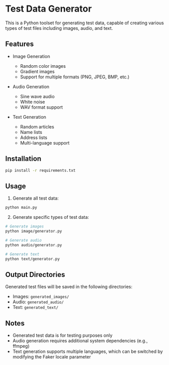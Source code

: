 # Test Data Generator

This is a Python toolset for generating test data, capable of creating various types of test files including images, audio, and text.

## Features

- Image Generation
  - Random color images
  - Gradient images
  - Support for multiple formats (PNG, JPEG, BMP, etc.)

- Audio Generation
  - Sine wave audio
  - White noise
  - WAV format support

- Text Generation
  - Random articles
  - Name lists
  - Address lists
  - Multi-language support

## Installation

```bash
pip install -r requirements.txt
```

## Usage

1. Generate all test data:
```bash
python main.py
```

2. Generate specific types of test data:
```bash
# Generate images
python image/generator.py

# Generate audio
python audio/generator.py

# Generate text
python text/generator.py
```

## Output Directories

Generated test files will be saved in the following directories:
- Images: `generated_images/`
- Audio: `generated_audio/`
- Text: `generated_text/`

## Notes

- Generated test data is for testing purposes only
- Audio generation requires additional system dependencies (e.g., ffmpeg)
- Text generation supports multiple languages, which can be switched by modifying the Faker locale parameter 